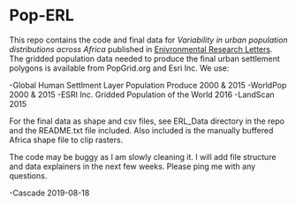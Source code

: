 Pop-ERL
==============================

This repo contains the code and final data for *Variability in urban population distributions across Africa* published in [Enivronmental Research Letters](https://iopscience.iop.org/article/10.1088/1748-9326/ab2432). The gridded population data needed to produce the final urban settlement polygons is available from PopGrid.org and Esri Inc. We use:

-Global Human Settlment Layer Population Produce 2000 & 2015
-WorldPop 2000 & 2015
-ESRI Inc. Gridded Population of the World 2016
-LandScan 2015

For the final data as shape and csv files, see ERL_Data directory in the repo and the README.txt file included. Also included is the manually buffered Africa shape file to clip rasters.  

The code may be buggy as I am slowly cleaning it. I will add file structure and data explainers in the next few weeks. Please ping me with any questions.

-Cascade 2019-08-18

